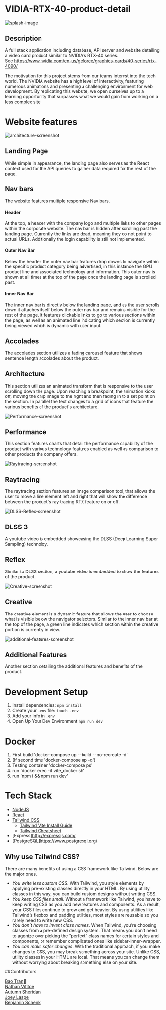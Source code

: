 # VIDIA-RTX-40-product-detail

![splash-image](https://github.com/NVIDIA-Clone/VIDIA-RTX-40-product-detail/blob/6cef3c25efa03cbcccf2f5b2aaf722e11b1528c1/vite-project/public/images/VIDIA_splash.png)

## Description

A full stack application including database, API server and website detailing a video card product similar to NVIDIA's RTX-40 series.<br/>
See https://www.nvidia.com/en-us/geforce/graphics-cards/40-series/rtx-4090/<br/>

The motivation for this project stems from our teams interest into the tech world. The NVIDIA website has a high level of interactivity, featuring numerous animations and presenting a challenging environment for web development. By replicating this website, we open ourselves up to a learning opportunity that surpasses what we would gain from working on a less complex site.

# Website features

![architecture-screenshot](https://github.com/NVIDIA-Clone/VIDIA-RTX-40-product-detail/blob/b8b6ef1c53c442215178a9dbb222839ca759c504/vite-project/public/images/architecture-screenshot.png)

## Landing Page

While simple in appearance, the landing page also serves as the React context used for the API queries to gather data required for the rest of the page.

## Nav bars

The website features multiple responsive Nav bars.

#### Header

At the top, a header with the company logo and multiple links to other pages within the corporate website. The nav bar is hidden after scrolling past the landing page. Currently the links are dead, meaning they do not point to actual URLs. Additionally the login capability is still not implemented.

#### Outer Nav Bar

Below the header, the outer nav bar features drop downs to navigate within the specific product category being advertised, in this instance the GPU product line and associated technology and information. This outer nav is shown at all times at the top of the page once the landing page is scrolled past.

#### Inner Nav Bar

The inner nav bar is directly below the landing page, and as the user scrolls down it attaches itself below the outer nav bar and remains visible for the rest of the page. It features clickable links to go to various sections within the page, as well as an animated line indicating which section is currently being viewed which is dynamic with user input.

## Accolades

The accolades section utilizes a fading carousel feature that shows sentence length accolades about the product.

## Architecture

This section utilizes an animated transform that is responsive to the user scrolling down the page. Upon reaching a breakpoint, the animation kicks off, moving the chip image to the right and then fading in to a set point on the section. In parallel the text changes to a grid of icons that feature the various benefits of the product's architecture.

![Performance-screenshot](https://github.com/NVIDIA-Clone/VIDIA-RTX-40-product-detail/blob/8f81285bb3247b4b7b6d26a2d2945c8ccda6cfe9/vite-project/public/images/performance-screenshot.png)

## Performance

This section features charts that detail the performance capability of the product with various technology features enabled as well as comparison to other products the company offers.

![Raytracing-screenshot](https://github.com/NVIDIA-Clone/VIDIA-RTX-40-product-detail/blob/315884a29f00ad257dabc4f7727c686d10c365e0/vite-project/public/images/raytracing-screenshot.png)

## Raytracing

The raytracing section features an image comparison tool, that allows the user to move a line element left and right that will show the difference between the product's ray tracing RTX feature on or off.

![DLSS-Reflex-screenshot](https://github.com/NVIDIA-Clone/VIDIA-RTX-40-product-detail/blob/5659edb825356650e1b6d118cc4f04baf6c347c8/vite-project/public/images/dlss-reflex-screenshot.png)

## DLSS 3

A youtube video is embedded showcasing the DLSS (Deep Learning Super Sampling) technoloy.

## Reflex

Similar to DLSS section, a youtube video is embedded to show the features of the product.

![Creative-screenshot](https://github.com/NVIDIA-Clone/VIDIA-RTX-40-product-detail/blob/a9bd289dddf6c6c4fa544e18a8fb399de9ef36cc/vite-project/public/images/creative-screenshot.png)

## Creative

The creative element is a dynamic feature that allows the user to choose what is visible below the navigator selectors. Similar to the inner nav bar at the top of the page, a green line indicates which section within the creative portion is currently in view.

![additional-features-screenshot](https://github.com/NVIDIA-Clone/VIDIA-RTX-40-product-detail/blob/e35e615c7db8681bd699416c3a79c6314d0339fe/vite-project/public/images/features-screenshot.png)

## Additional Features

Another section detailing the additional features and benefits of the product.

# Development Setup

1. Install dependencies: `npm install`
2. Create your `.env` file: `touch .env`
3. Add your info in `.env`
4. Open Up Your Dev Environment `npm run dev`

# Docker

1. First build 'docker-compose up --build --no-recreate -d'
2. (If second time 'docker-compose up -d')
3. Testing container 'docker-compose ps'
4. run 'docker exec -it vite_docker sh'
5. run 'npm i && npm run dev'

# Tech Stack

- [NodeJS](https://nodejs.org/en "Node")
- [React](https://react.dev/ "React")
- [Tailwind CSS](https://tailwindcss.com/)
  - [Tailwind Vite Install Guide](https://tailwindcss.com/docs/guides/vite)
  - [Tailwind Cheatsheet](https://tailwindcomponents.com/cheatsheet/)
- [Express]<http://expressjs.com/>
- [PostgreSQL]<https://www.postgresql.org/>

## Why use Tailwind CSS?

There are many benefits of using a CSS framework like Tailwind. Below are the major ones.

- _You write less custom CSS_. With Tailwind, you style elements by applying pre-existing classes directly in your HTML. By using utility classes in this way, you can build custom designs without writing CSS.
- _You keep CSS files small_. Without a framework like Tailwind, you have to keep writing CSS as you add new features and components. As a result, your CSS files continue to grow and get heavier. By using utilities like Tailwind’s flexbox and padding utilities, most styles are reusable so you rarely need to write new CSS.
- _You don’t have to invent class names_. When Tailwind, you’re choosing classes from a pre-defined design system. That means you don’t need to agonize over picking the “perfect” class names for certain styles and components, or remember complicated ones like sidebar-inner-wrapper.
- _You can make safer changes_. With the traditional approach, if you make changes to CSS, you may break something across your site. Unlike CSS, utility classes in your HTML are local. That means you can change them without worrying about breaking something else on your site.

##Contributors

[Bao Tran](https://www.linkedin.com/in/baottran21/):space_invader:<br/>
[Nathan Vititoe](https://www.linkedin.com/in/nathanvititoe/)<br/>
[Autumn Sheridan](https://www.linkedin.com/in/autumn-r-sheridan/)<br/>
[Joey Laspe](https://www.linkedin.com/in/joe-laspe/)<br/>
[Benjamin Schenk](https://www.linkedin.com/in/benjamin-k-schenk/)
